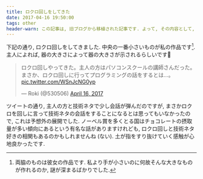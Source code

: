```yaml
---
title: ロクロ回しをしてきた
date: 2017-04-16 19:50:00
tags: other
header-warn: この記事は, 旧ブログから移植された記事です. よって, その内容として, 旧ブログに依存した文脈が含まれている可能性があります. 予めご了承下さい.
---
```


下記の通り, ロクロ回しをしてきました.
中央の一番小さいものが私の作品です[^1].
主人によれば, 器の大きさによって器の大きさが示されるらしいです:thinking:

<blockquote class="twitter-tweet tw-align-center"><p lang="ja" dir="ltr">ロクロ回しやってきた。主人の方はパソコンスクールの講師さんだった。まさか、ロクロ回しに行ってプログラミングの話をするとは…。 <a href="https://t.co/WSnJcNG0yp">pic.twitter.com/WSnJcNG0yp</a></p>&mdash; Roki (@530506) <a href="https://twitter.com/530506/status/853509025387773952?ref_src=twsrc%5Etfw">April 16, 2017</a></blockquote> <script async src="https://platform.twitter.com/widgets.js" charset="utf-8"></script>

<!--more-->

ツイートの通り, 主人の方と技術ネタで少し会話が弾んだのですが, 
まさかロクロを回しに言って技術ネタの会話をすることになるとは思ってもいなかったので,
これは予想外の展開でした.
ノーベル賞を多くとる国はチョコレートの摂取量が多い傾向にあるという有名な話がありますけれども,
ロクロ回しと技術ネタ好きの相関もあるのかもしれませんね (ない).
土が指をすり抜けていく感触が心地良かったです.

[^1]: 両脇のものは彼女の作品です. 私より手が小さいのに何故そんな大きなものが作れるのか, 謎が深まるばかりでした.
